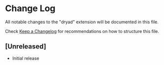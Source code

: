 # Change Log

All notable changes to the "dryad" extension will be documented in this file.

Check [Keep a Changelog](http://keepachangelog.com/) for recommendations on how to structure this file.

## [Unreleased]

- Initial release